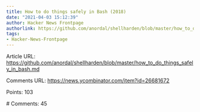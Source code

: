 ```yaml
---
title: How to do things safely in Bash (2018)
date: "2021-04-03 15:12:39"
author: Hacker News Frontpage
authorlink: https://github.com/anordal/shellharden/blob/master/how_to_do_things_safely_in_bash.md
tags:
- Hacker-News-Frontpage
---
```


<p>Article URL: <a href="https://github.com/anordal/shellharden/blob/master/how_to_do_things_safely_in_bash.md">https://github.com/anordal/shellharden/blob/master/how_to_do_things_safely_in_bash.md</a></p>
<p>Comments URL: <a href="https://news.ycombinator.com/item?id=26681672">https://news.ycombinator.com/item?id=26681672</a></p>
<p>Points: 103</p>
<p># Comments: 45</p>
